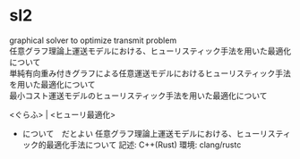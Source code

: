 # sl2
graphical solver to optimize transmit problem<br>
任意グラフ理論上運送モデルにおける、ヒューリスティック手法を用いた最適化について<br>
単純有向重み付きグラフによる任意運送モデルにおけるヒューリスティック手法を用いた最適化について<br>
最小コスト運送モデルのヒューリスティック手法を用いた最適化について<br>

<ぐらふ> | <ヒューリ最適化>
* について　だとよい
任意グラフ理論上運送モデルにおける、ヒューリスティック的最適化手法について
記述: C++(Rust)
環境: clang/rustc
